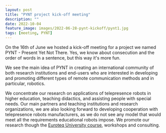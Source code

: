 ```yaml
---
layout: post
title: "PYNT project kick-off meeting"
description: ""
date: 2022-10-04
feature_image: images/2022-06-28-pynt-kickoff/pynt1.jpg
tags: [meeting, PYNT]
---
```


On the 16th of June we hosted a kick-off meeting for a project we named PYNT - Present Yet Not There. Yes, we know about consecution and the order of words in a sentence, but this way it's more fun.

We see the main idea of PYNT in creating an international community of both research institutions and end-users who are interested in developing and promoting different types of remote communication methods and in particular, robotics.

We concentrate our research on applications of telepresence robots in higher education, teaching didactics, and assisting people with special needs. Our main partners and teaching institutions and research organizations, we are also looking forward to developing cooperation with telepresence robots manufacturers, as we do not see any model that would meet all the requirements educational robots impose.
We promote our research though the [Euroteq University course](documents/Enhancing-Social-Interaction-in-Education-and-Business-by-using-Telepresence-Robots-ICY0032.pdf), workshops and consulting.